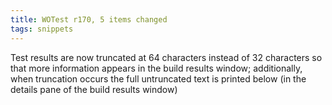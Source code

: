 ```yaml
---
title: WOTest r170, 5 items changed
tags: snippets
---
```


Test results are now truncated at 64 characters instead of 32 characters so that more information appears in the build results window; additionally, when truncation occurs the full untruncated text is printed below (in the details pane of the build results window)
